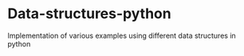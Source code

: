 # Data-structures-python
Implementation of various examples using different data structures in python

